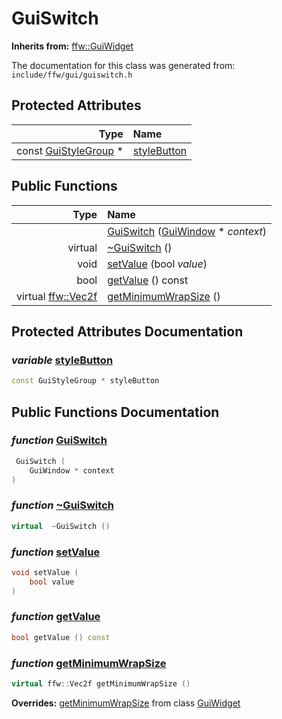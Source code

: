 GuiSwitch
===================================


**Inherits from:** [ffw::GuiWidget](ffw_GuiWidget.html)

The documentation for this class was generated from: `include/ffw/gui/guiswitch.h`



## Protected Attributes

| Type | Name |
| -------: | :------- |
|  const [GuiStyleGroup](ffw_GuiStyleGroup.html) * | [styleButton](#f3c6f984) |


## Public Functions

| Type | Name |
| -------: | :------- |
|   | [GuiSwitch](#04bab948) ([GuiWindow](ffw_GuiWindow.html) * _context_)  |
|  virtual  | [~GuiSwitch](#b61e48ee) ()  |
|  void | [setValue](#561f3a03) (bool _value_)  |
|  bool | [getValue](#1c90a8e7) () const  |
|  virtual [ffw::Vec2f](ffw.html#fcfaa6c5) | [getMinimumWrapSize](#73a4ffeb) ()  |


## Protected Attributes Documentation

### _variable_ <a id="f3c6f984" href="#f3c6f984">styleButton</a>

```cpp
const GuiStyleGroup * styleButton
```





## Public Functions Documentation

### _function_ <a id="04bab948" href="#04bab948">GuiSwitch</a>

```cpp
 GuiSwitch (
    GuiWindow * context
) 
```



### _function_ <a id="b61e48ee" href="#b61e48ee">~GuiSwitch</a>

```cpp
virtual  ~GuiSwitch () 
```



### _function_ <a id="561f3a03" href="#561f3a03">setValue</a>

```cpp
void setValue (
    bool value
) 
```



### _function_ <a id="1c90a8e7" href="#1c90a8e7">getValue</a>

```cpp
bool getValue () const 
```



### _function_ <a id="73a4ffeb" href="#73a4ffeb">getMinimumWrapSize</a>

```cpp
virtual ffw::Vec2f getMinimumWrapSize () 
```



**Overrides:** [getMinimumWrapSize](/doxygen/ffw_GuiWidget.md#c12efa3f) from class [GuiWidget](/doxygen/ffw_GuiWidget.md)




